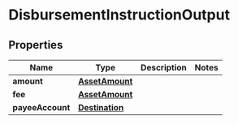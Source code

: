 

# DisbursementInstructionOutput


## Properties

| Name | Type | Description | Notes |
|------------ | ------------- | ------------- | -------------|
|**amount** | [**AssetAmount**](AssetAmount.md) |  |  |
|**fee** | [**AssetAmount**](AssetAmount.md) |  |  |
|**payeeAccount** | [**Destination**](Destination.md) |  |  |




